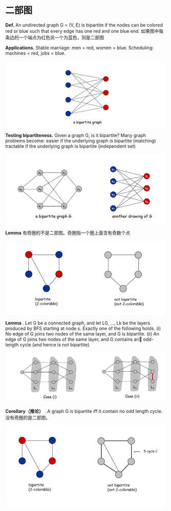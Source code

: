 # 二部图

**Def.** An undirected graph G = (V, E) is bipartite if the nodes can be colored red or blue such that every edge has one red and one blue end. 如果图中每条边的一个端点为红色另一个为蓝色，则是二部图

**Applications.**
Stable marriage:  men = red, women = blue.
Scheduling:  machines = red, jobs = blue.

![](../img/二部图.png)

**Testing bipartiteness.**   Given a graph G, is it bipartite?
Many graph problems become:
easier if the underlying graph is bipartite (matching)
tractable if the underlying graph is bipartite (independent set)

![](../img/二部图2.png)

**Lemma** 有奇圈的不是二部图。奇圈指一个圈上面含有奇数个点

![](../img/二部图3.png)

**Lemma** .  Let G be a connected graph, and let L0, …, Lk be the layers produced by BFS starting at node s.  Exactly one of the following holds.
(i)   No edge of G joins two nodes of the same layer, and G is bipartite.
(ii)  An edge of G joins two nodes of the same layer, and G contains an   odd-length cycle (and hence is not bipartite).

![](../img/二部图4.png)

**Corollary（推论）** .  A graph G is bipartite iff it contain no odd length cycle. 没有奇圈的是二部图。

![](../img/二部图5.png)